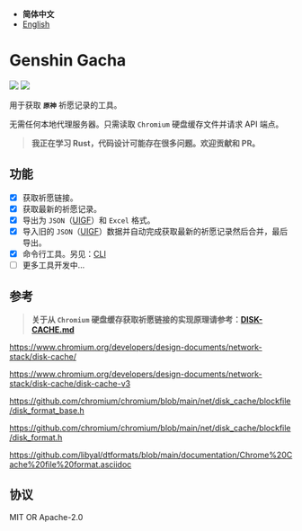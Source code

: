 - **简体中文**
- [English](README-EN.md)

# Genshin Gacha

<p>
<a href="https://github.com/lgou2w/genshin-gacha/actions"><img src="https://img.shields.io/github/workflow/status/lgou2w/genshin-gacha/Build?logo=github&style=flat-square"/></a>
<a href="https://github.com/lgou2w/genshin-gacha/releases"><img src="https://img.shields.io/github/v/release/lgou2w/genshin-gacha?logo=github&style=flat-square" /></a>
</p>

用于获取 **`原神`** 祈愿记录的工具。

无需任何本地代理服务器。只需读取 `Chromium` 硬盘缓存文件并请求 API 端点。

> **我正在学习 Rust，代码设计可能存在很多问题。欢迎贡献和 PR。**

## 功能

- [x] 获取祈愿链接。
- [x] 获取最新的祈愿记录。
- [x] 导出为 `JSON`（[UIGF](https://www.snapgenshin.com/development/UIGF.html)）和 `Excel` 格式。
- [x] 导入旧的 `JSON`（[UIGF](https://www.snapgenshin.com/development/UIGF.html)）数据并自动完成获取最新的祈愿记录然后合并，最后导出。
- [x] 命令行工具。另见：[CLI](https://github.com/lgou2w/genshin-gacha/tree/main/cli/README.md)
- [ ] 更多工具开发中...

## 参考

> **关于从 `Chromium` 硬盘缓存获取祈愿链接的实现原理请参考：[DISK-CACHE.md](DISK-CACHE.md)**

https://www.chromium.org/developers/design-documents/network-stack/disk-cache/

https://www.chromium.org/developers/design-documents/network-stack/disk-cache/disk-cache-v3

https://github.com/chromium/chromium/blob/main/net/disk_cache/blockfile/disk_format_base.h

https://github.com/chromium/chromium/blob/main/net/disk_cache/blockfile/disk_format.h

https://github.com/libyal/dtformats/blob/main/documentation/Chrome%20Cache%20file%20format.asciidoc

## 协议

MIT OR Apache-2.0
